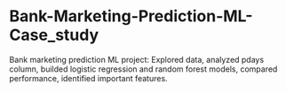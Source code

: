 # Bank-Marketing-Prediction-ML-Case_study
Bank marketing prediction ML project: Explored data, analyzed pdays column, builded logistic regression and random forest models, compared performance, identified important features.
